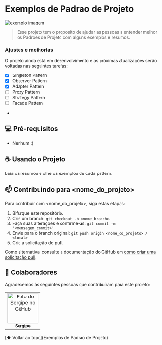 # Exemplos de Padrao de Projeto

<img src="https://res.cloudinary.com/practicaldev/image/fetch/s--DUgpGKQh--/c_imagga_scale,f_auto,fl_progressive,h_900,q_auto,w_1600/https://dev-to-uploads.s3.amazonaws.com/uploads/articles/vvse11o7g3zewjjvu67j.jpeg" alt="exemplo imagem">

> Esse projeto tem o proposito de ajudar as pessoas a entender melhor os Padroes de Projeto com alguns exemplos e resumos.

### Ajustes e melhorias

O projeto ainda está em desenvolvimento e as próximas atualizações serão voltadas nas seguintes tarefas:

- [x] Singleton Pattern
- [x] Observer Pattern
- [x] Adapter Pattern
- [ ] Proxy Pattern
- [ ] Strategy Pattern
- [ ] Facade Pattern
- 

## 💻 Pré-requisitos

* Nenhum :)

## ☕ Usando o Projeto

Leia os resumos e olhe os exemplos de cada pattern.

## 📫 Contribuindo para <nome_do_projeto>
<!---Se o seu README for longo ou se você tiver algum processo ou etapas específicas que deseja que os contribuidores sigam, considere a criação de um arquivo CONTRIBUTING.md separado--->
Para contribuir com <nome_do_projeto>, siga estas etapas:

1. Bifurque este repositório.
2. Crie um branch: `git checkout -b <nome_branch>`.
3. Faça suas alterações e confirme-as: `git commit -m '<mensagem_commit>'`
4. Envie para o branch original: `git push origin <nome_do_projeto> / <local>`
5. Crie a solicitação de pull.

Como alternativa, consulte a documentação do GitHub em [como criar uma solicitação pull](https://help.github.com/en/github/collaborating-with-issues-and-pull-requests/creating-a-pull-request).

## 🤝 Colaboradores

Agradecemos às seguintes pessoas que contribuíram para este projeto:

<table>
  <tr>
    <td align="center">
      <a href="#">
        <img src="https://avatars.githubusercontent.com/u/71034184?v=4" width="100px;" alt="Foto do Sergipe no GitHub"/><br>
        <sub>
          <b>Sergipe</b>
        </sub>
      </a>
    </td>
  </tr>
</table>

[⬆ Voltar ao topo](Exemplos de Padrao de Projeto)<br>
